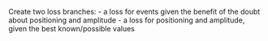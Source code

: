 Create two loss branches:
    - a loss for events given the benefit of the doubt about positioning and amplitude
    - a loss for positioning and amplitude, given the best known/possible values